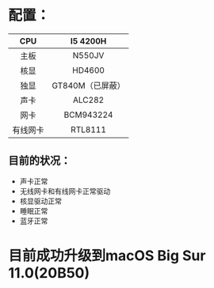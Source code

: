 # 配置：
CPU|I5 4200H
:---:|:---:|
主板|N550JV
核显|HD4600
独显|GT840M（已屏蔽）
声卡|ALC282
网卡|BCM943224
有线网卡|RTL8111
## 目前的状况：
   * 声卡正常
   * 无线网卡和有线网卡正常驱动
   * 核显驱动正常
   * 睡眠正常
   * 蓝牙正常
   
# 目前成功升级到macOS Big Sur 11.0(20B50)
